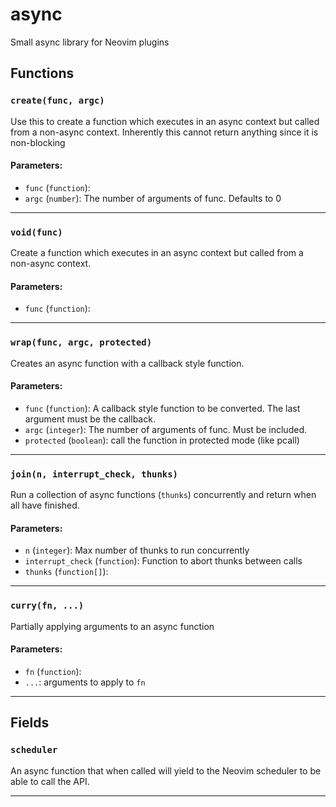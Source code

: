 
# async

Small async library for Neovim plugins

## Functions

### `create(func, argc)`

Use this to create a function which executes in an async context but
 called from a non-async context.  Inherently this cannot return anything
 since it is non-blocking

#### Parameters:

* `func` (`function`):
* `argc` (`number`):  The number of arguments of func. Defaults to 0

---
### `void(func)`

Create a function which executes in an async context but
 called from a non-async context.

#### Parameters:

* `func` (`function`):

---
### `wrap(func, argc, protected)`

Creates an async function with a callback style function.

#### Parameters:

* `func` (`function`):  A callback style function to be converted. The last argument must be the callback.
* `argc` (`integer`):  The number of arguments of func. Must be included.
* `protected` (`boolean`):  call the function in protected mode (like pcall)

---
### `join(n, interrupt_check, thunks)`

Run a collection of async functions (`thunks`) concurrently and return when
 all have finished.

#### Parameters:

* `n` (`integer`):  Max number of thunks to run concurrently
* `interrupt_check` (`function`):  Function to abort thunks between calls
* `thunks` (`function[]`):

---
### `curry(fn, ...)`

Partially applying arguments to an async function

#### Parameters:

* `fn` (`function`):
* `...`:  arguments to apply to `fn`

---
## Fields

### `scheduler`

An async function that when called will yield to the Neovim scheduler to be
 able to call the API.


---

